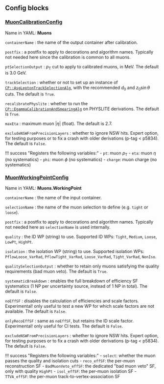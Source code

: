 <!---
## Make-methods

### [makeMuonCalibrationConfig](https://acode-browser1.usatlas.bnl.gov/lxr/source/athena/PhysicsAnalysis/Algorithms/MuonAnalysisAlgorithms/python/MuonAnalysisConfig.py)

`seq`
:   the config sequence.

`containerName`
:   the name of the output container after calibration.

`postfix`
:   a postfix to apply to decorations and algorithm names. Typically not needed here since the calibration is common to all muons.

`ptSelectionOutput`
:   $p_\mathrm{T}$ cut to apply to calibrated muons, in MeV. The default is 3.0 GeV.

!!! success "Registers the following variables:"
    - `pt`: muon $p_\mathrm{T}$
    - `eta`: muon $\eta$ (no systematics)
    - `phi`: muon $\phi$ (no systematics)
    - `charge`: muon charge (no systematics)

### [makeMuonWorkingPointConfig](https://acode-browser1.usatlas.bnl.gov/lxr/source/athena/PhysicsAnalysis/Algorithms/MuonAnalysisAlgorithms/python/MuonAnalysisConfig.py)

`seq`
:   the config sequence.

`containerName`
:   the name of the input container.

`selectionName`
:   the name of the muon selection to define (e.g. `tight` or `loose`).

`postfix`
:   a postfix to apply to decorations and algorithm names. Typically not needed here as `selectionName` is used internally.

`workingPoint`
:   the ID and isolation WPs to use. Pass them in the format `quality.isolation`. Supported ID WPs: `Tight`, `Medium`, `Loose`, `LowPt`, `HighPt`. Supported isolation WPs: `PflowLoose_VarRad`, `PflowTight_VarRad`, `Loose_VarRad`, `Tight_VarRad`, `NonIso`.

`qualitySelectionOutput`
:   whether to retain only muons satisfying the quality requirements (bad muon veto). The default is `True`.

`systematicBreakdown`
:   enables the full breakdown of efficiency SF systematics (1 NP per uncertainty source, instead of 1 NP in total). The default is `False`.

`noEffSF`
:   disables the calculation of efficiencies and scale factors. Experimental! only useful to test a new WP for which scale factors are not available. The default is `False`.

`onlyRecoEffSF`
:   same as `noEffSF`, but retains the ID scale factor. Experimental! only useful for CI tests. The default is `False`.

!!! success "Registers the following variables:"
    - `select`: whether the muon passes the quality and isolation cuts
    - `reco_effSF`: the per-muon reconstruction SF
    - `BadMuonVeto_effSF`: the dedicated "bad muon veto" SF, only with quality `HighPt`
    - `isol_effSF`: the per-muon isolation SF
    - `TTVA_effSF`: the per-muon track-to-vertex-association SF
--->

## Config blocks

### [MuonCalibrationConfig](https://acode-browser1.usatlas.bnl.gov/lxr/source/athena/PhysicsAnalysis/Algorithms/MuonAnalysisAlgorithms/python/MuonAnalysisConfig.py)
Name in YAML: **Muons**

`containerName`
:   the name of the output container after calibration.

`postfix`
:   a postfix to apply to decorations and algorithm names. Typically not needed here since the calibration is common to all muons.

`ptSelectionOutput`
:   $p_\mathrm{T}$ cut to apply to calibrated muons, in MeV. The default is 3.0 GeV.

`trackSelection`
:   whether or not to set up an instance of [`CP::AsgLeptonTrackSelectionAlg`](https://acode-browser1.usatlas.bnl.gov/lxr/source/athena/PhysicsAnalysis/Algorithms/AsgAnalysisAlgorithms/Root/AsgLeptonTrackSelectionAlg.cxx), with the recommended $d_0$ and $z_0\sin\theta$ cuts. The default is `True`.

`recalibratePhyslite`
:   whether to run the [`CP::EgammaCalibrationAndSmearingAlg`](https://acode-browser1.usatlas.bnl.gov/lxr/source/athena/PhysicsAnalysis/Algorithms/EgammaAnalysisAlgorithms/Root/EgammaCalibrationAndSmearingAlg.cxx) on PHYSLITE derivations. The default is `True`.

`maxEta`
:   maximum muon $\vert\eta\vert$ (float). The default is 2.7.

`excludeNSWFromPrecisionLayers`
:   whether to ignore NSW hits. Expert option, for testing purposes or to fix a crash with older derivations (p-tag < p5834). The default is `False`.

!!! success "Registers the following variables:"
    - `pt`: muon $p_\mathrm{T}$
    - `eta`: muon $\eta$ (no systematics)
    - `phi`: muon $\phi$ (no systematics)
    - `charge`: muon charge (no systematics)

### [MuonWorkingPointConfig](https://acode-browser1.usatlas.bnl.gov/lxr/source/athena/PhysicsAnalysis/Algorithms/MuonAnalysisAlgorithms/python/MuonAnalysisConfig.py)
Name in YAML: **Muons.WorkingPoint**

`containerName`
:   the name of the input container.

`selectionName`
:   the name of the muon selection to define (e.g. `tight` or `loose`).

`postfix`
:   a postfix to apply to decorations and algorithm names. Typically not needed here as `selectionName` is used internally.

`quality`
:   the ID WP (string) to use. Supported ID WPs: `Tight`, `Medium`, `Loose`, `LowPt`, `HighPt`.

`isolation`
:   the isolation WP (string) to use. Supported isolation WPs: `PflowLoose_VarRad`, `PflowTight_VarRad`, `Loose_VarRad`, `Tight_VarRad`, `NonIso`.

`qualitySelectionOutput`
:   whether to retain only muons satisfying the quality requirements (bad muon veto). The default is `True`.

`systematicBreakdown`
:   enables the full breakdown of efficiency SF systematics (1 NP per uncertainty source, instead of 1 NP in total). The default is `False`.

`noEffSF`
:   disables the calculation of efficiencies and scale factors. Experimental! only useful to test a new WP for which scale factors are not available. The default is `False`.

`onlyRecoEffSF`
:   same as `noEffSF`, but retains the ID scale factor. Experimental! only useful for CI tests. The default is `False`.

`excludeNSWFromPrecisionLayers`
:   whether to ignore NSW hits. Expert option, for testing purposes or to fix a crash with older derivations (p-tag < p5834). The default is `False`.

!!! success "Registers the following variables:"
    - `select`: whether the muon passes the quality and isolation cuts
    - `reco_effSF`: the per-muon reconstruction SF
    - `BadMuonVeto_effSF`: the dedicated "bad muon veto" SF, only with quality `HighPt`
    - `isol_effSF`: the per-muon isolation SF
    - `TTVA_effSF`: the per-muon track-to-vertex-association SF